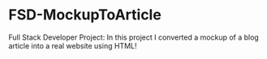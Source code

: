 # FSD-MockupToArticle
Full Stack Developer Project: In this project I converted a mockup of a blog article into a real website using HTML!
